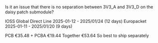 Is it an issue that there is no separation between 3V3_A and 3V3_D on the daisy patch submodule?

IOSS Global Direct Line 2025-01-12 - 2025/01/24 (12 days)
Europacket 2025-01-11 - 2025/01/20 (9 days)

PCB €35.48 + PCBA €19.44
Together €53.64
So best to ship separately
